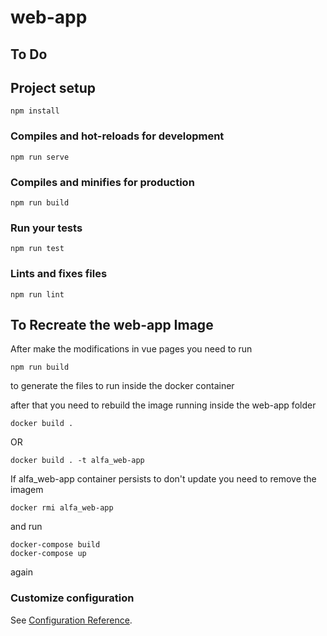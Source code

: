 # web-app

## To Do

## Project setup
```
npm install
```

### Compiles and hot-reloads for development
```
npm run serve
```

### Compiles and minifies for production
```
npm run build
```

### Run your tests
```
npm run test
```

### Lints and fixes files
```
npm run lint
```

## To Recreate the web-app Image 

After make the modifications in vue pages you need to run

```
npm run build
```

to generate the files to run inside the docker container

after that you need to rebuild the image running inside the web-app folder

```
docker build .
```

OR

```
docker build . -t alfa_web-app
```

If alfa_web-app container persists to don't update you need to remove the imagem

```
docker rmi alfa_web-app
```

and run 

```
docker-compose build
docker-compose up 
```

again

### Customize configuration
See [Configuration Reference](https://cli.vuejs.org/config/).
